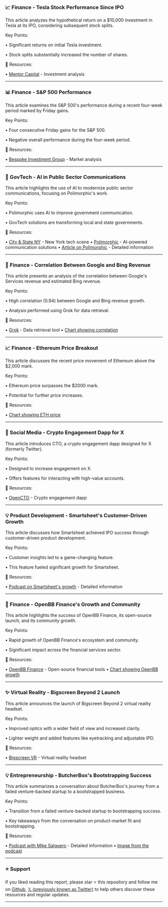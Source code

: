 ### 📈 Finance - Tesla Stock Performance Since IPO

This article analyzes the hypothetical return on a $10,000 investment in Tesla at its IPO, considering subsequent stock splits.

Key Points:

•  Significant returns on initial Tesla investment.

•  Stock splits substantially increased the number of shares.


🔗 Resources:

• [Mentor Capital](https://x.com/mentorcapital1) - Investment analysis


---
### 📊 Finance - S&P 500 Performance

This article examines the S&P 500's performance during a recent four-week period marked by Friday gains.

Key Points:

•  Four consecutive Friday gains for the S&P 500.

•  Negative overall performance during the four-week period.


🔗 Resources:

• [Bespoke Investment Group](https://x.com/bespokeinvest) - Market analysis


---
### 🤖 GovTech - AI in Public Sector Communications

This article highlights the use of AI to modernize public sector communications, focusing on Polimorphic's work.

Key Points:

•  Polimorphic uses AI to improve government communication.


•  GovTech solutions are transforming local and state governments.


🔗 Resources:

• [City & State NY](https://x.com/CityAndStateNY) - New York tech scene
• [Polimorphic](https://x.com/polimorphiccom) - AI-powered communication solutions
• [Article on Polimorphic](https://t.co/aZ530gjoUS) - Detailed information


---
### 🤖 Finance - Correlation Between Google and Bing Revenue

This article presents an analysis of the correlation between Google's Services revenue and estimated Bing revenue.

Key Points:

•  High correlation (0.94) between Google and Bing revenue growth.


•  Analysis performed using Grok for data retrieval.


🔗 Resources:

• [Grok](https://x.com/grok) - Data retrieval tool
• [Chart showing correlation](https://pbs.twimg.com/media/GmkBnEjWQAAm86t?format=png&name=small)


---
### 📈 Finance - Ethereum Price Breakout

This article discusses the recent price movement of Ethereum above the $2,000 mark.

Key Points:

• Ethereum price surpasses the $2000 mark.

•  Potential for further price increases.


🔗 Resources:

• [Chart showing ETH price](https://pbs.twimg.com/media/GmiwSuZaEAIP7y0?format=jpg&name=small)


---
### 🚀 Social Media - Crypto Engagement Dapp for X

This article introduces CTO, a crypto engagement dapp designed for X (formerly Twitter).

Key Points:

•  Designed to increase engagement on X.

•  Offers features for interacting with high-value accounts.


🔗 Resources:

• [OpenCTO](https://x.com/openCTO_xyz) - Crypto engagement dapp


---
### 💡 Product Development - Smartsheet's Customer-Driven Growth

This article discusses how Smartsheet achieved IPO success through customer-driven product development.

Key Points:

•  Customer insights led to a game-changing feature.

•  This feature fueled significant growth for Smartsheet.


🔗 Resources:

• [Podcast on Smartsheet's growth](https://x.com/Primevp_in/status/1902952705750077782) - Detailed information


---
### 🚀 Finance - OpenBB Finance's Growth and Community

This article highlights the success of OpenBB Finance, its open-source launch, and its community growth.

Key Points:

•  Rapid growth of OpenBB Finance's ecosystem and community.

•  Significant impact across the financial services sector.


🔗 Resources:

• [OpenBB Finance](https://x.com/openBB_finance) - Open-source financial tools
• [Chart showing OpenBB growth](https://pbs.twimg.com/media/GmhGUecaEAIsbRw?format=jpg&name=small)


---
### ✨ Virtual Reality - Bigscreen Beyond 2 Launch

This article announces the launch of Bigscreen Beyond 2 virtual reality headset.

Key Points:

•  Improved optics with a wider field of view and increased clarity.

•  Lighter weight and added features like eyetracking and adjustable IPD.


🔗 Resources:

• [Bigscreen VR](https://x.com/BigscreenVR) - Virtual reality headset


---
### 💡 Entrepreneurship - ButcherBox's Bootstrapping Success

This article summarizes a conversation about ButcherBox's journey from a failed venture-backed startup to a bootstrapped business.

Key Points:

•  Transition from a failed venture-backed startup to bootstrapping success.


•  Key takeaways from the conversation on product-market fit and bootstrapping.


🔗 Resources:

• [Podcast with Mike Salguero](https://x.com/indievc/status/1902845837081973167) - Detailed information
• [Image from the podcast](https://pbs.twimg.com/amplify_video_thumb/1902845530155388929/img/LpEf4ujKz8a5bXdB.jpg)


---

### ⭐️ Support

If you liked reading this report, please star ⭐️ this repository and follow me on [Github](https://github.com/Drix10), [𝕏 (previously known as Twitter)](https://x.com/DRIX_10_) to help others discover these resources and regular updates.

---